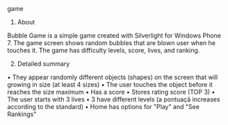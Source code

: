  game

1. About

Bubble Game is a simple game created with Silverlight for Windows Phone 7. The game screen shows random bubbles that are blown user when he touches it. The game has difficulty levels, score, lives, and ranking.

2. Detailed summary

• They appear randomly different objects (shapes) on the screen that will
growing in size (at least 4 sizes)
• The user touches the object before it reaches the size
maximum
• Has a score
• Stores rating score (TOP 3)
• The user starts with 3 lives
• 3 have different levels (a pontuaçã increases according to the standard)
• Home has options for "Play" and "See Rankings"
